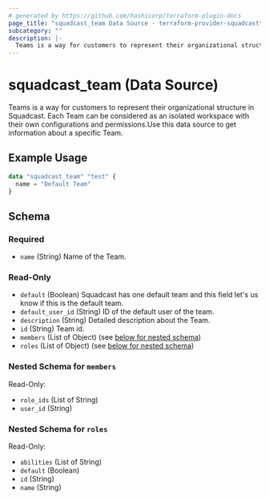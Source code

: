 ```yaml
---
# generated by https://github.com/hashicorp/terraform-plugin-docs
page_title: "squadcast_team Data Source - terraform-provider-squadcast"
subcategory: ""
description: |-
  Teams is a way for customers to represent their organizational structure in Squadcast. Each Team can be considered as an isolated workspace with their own configurations and permissions.Use this data source to get information about a specific Team.
---
```


# squadcast_team (Data Source)

Teams is a way for customers to represent their organizational structure in Squadcast. Each Team can be considered as an isolated workspace with their own configurations and permissions.Use this data source to get information about a specific Team.

## Example Usage

```terraform
data "squadcast_team" "test" {
  name = "Default Team"
}
```

<!-- schema generated by tfplugindocs -->
## Schema

### Required

- `name` (String) Name of the Team.

### Read-Only

- `default` (Boolean) Squadcast has one default team and this field let's us know if this is the default team.
- `default_user_id` (String) ID of the default user of the team.
- `description` (String) Detailed description about the Team.
- `id` (String) Team id.
- `members` (List of Object) (see [below for nested schema](#nestedatt--members))
- `roles` (List of Object) (see [below for nested schema](#nestedatt--roles))

<a id="nestedatt--members"></a>
### Nested Schema for `members`

Read-Only:

- `role_ids` (List of String)
- `user_id` (String)


<a id="nestedatt--roles"></a>
### Nested Schema for `roles`

Read-Only:

- `abilities` (List of String)
- `default` (Boolean)
- `id` (String)
- `name` (String)
